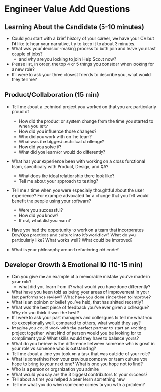 
# Engineer Value Add Questions

## Learning About the Candidate (5-10 minutes)

- Could you start with a brief history of your career, we have your CV but I’d like to hear your narrative, try to keep it to about 3 minutes.
- What was your decision-making process to both join and leave your last couple of jobs?
    - and why are you looking to join Help Scout now?
- Please list,  in order, the top 4 or 5 things you consider when looking for a new role? 
- If i were to ask your three closest friends to describe you, what would they tell me?

## Product/Collaboration (15 min)
- Tell me about a technical project you worked on that you are particularly proud of
    - How did the product or system change from the time you started to when you left? 
    - How did you influence those changes?
    - Who did you work with on the team? 
    - What was the biggest technical challenge? 
    - How did you solve it? 
    - What did you learn/or would do differently?
- What has your experience been with working on a cross functional team, specifically with Product, Design, and QA?
    - What does the ideal relationship there look like?
    - Tell me about your approach to testing? 
- Tell me a time when you were especially thoughtful about the user experience? For example advocated for a change that you felt would benefit the people using your software?
    - Were you successful? 
    - How did you know? 
    - If not, what did you learn?

- Have you had the opportunity to work on a team that incorporates Dev/Ops practices and culture into it’s workflow? What do you particularly like? What works well? What could be improved?

- What is your philosophy around refactoring old code? 



## Developer Growth & Emotional IQ (10-15 min)
- Can you give me an example of a memorable mistake you’ve made in your role?
    - what did you learn from it? what would you have done differently?
- What have you been told as being your areas of improvement in your last performance review? What have you done since then to improve?
- What is an opinion or belief you’ve held, that has shifted recently? 
- What was the best piece of feedback you’ve ever given a colleague? Why do you think it was the best?
- If I were to ask your past managers and colleagues to tell me what you do exceptionally well, compared to others, what would they say?
- Imagine you could work with the perfect partner to start an exciting project together, what kind of person would you be looking for to compliment you? What skills would they have to balance yours?
- What do you believe is the difference between someone who is great in your role vs someone who is outstanding?
- Tell me about a time you took on a task that was outside of your role?
- What is something from your previous company or team culture you hope to bring to your next one?  What is one you hope not to find?
- Who is a person or organization you admire
- What would you say are the 3 biggest contributors to your success? 
- Tell about a time you helped a peer learn something new
- Tell me what you do when someone comes to you with a problem?
